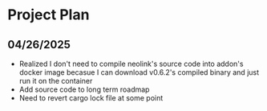 # Project Plan

## 04/26/2025

- Realized I don't need to compile neolink's source code into addon's docker image becasue I can download v0.6.2's compiled binary and just run it on the container
- Add source code to long term roadmap
- Need to revert cargo lock file at some point
